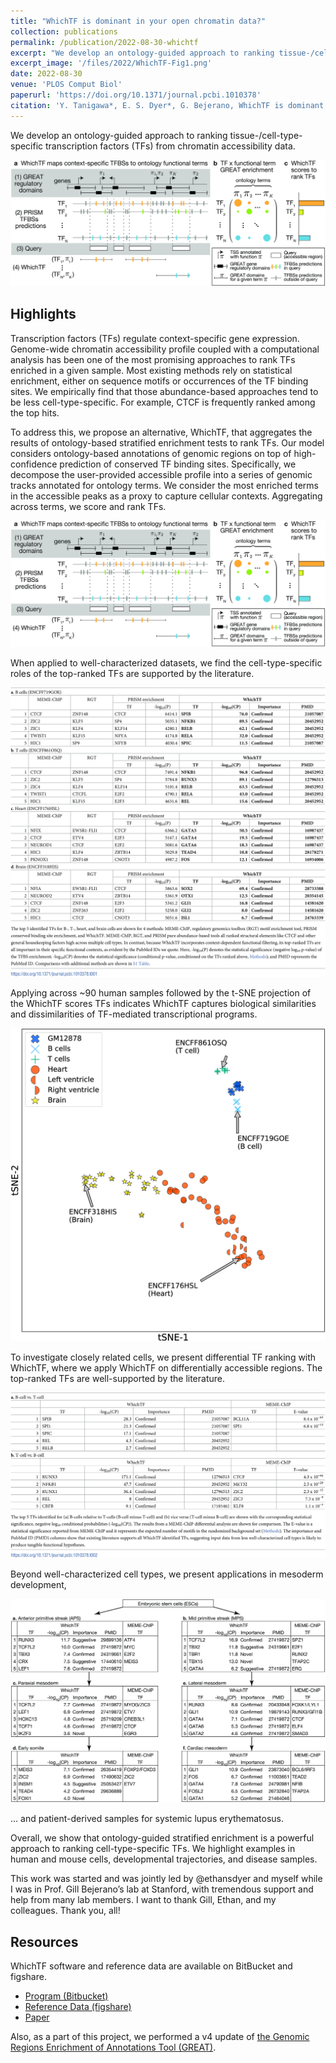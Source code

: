 ```yaml
---
title: "WhichTF is dominant in your open chromatin data?"
collection: publications
permalink: /publication/2022-08-30-whichtf
excerpt: "We develop an ontology-guided approach to ranking tissue-/cell-type-specific transcription factors (TFs) from chromatin accessibility data."
excerpt_image: '/files/2022/WhichTF-Fig1.png'
date: 2022-08-30
venue: 'PLOS Comput Biol'
paperurl: 'https://doi.org/10.1371/journal.pcbi.1010378'
citation: 'Y. Tanigawa*, E. S. Dyer*, G. Bejerano, WhichTF is dominant in your open chromatin data?  PLOS Comput Biol 18(8): e1010378. (2022).'
---
```


We develop an ontology-guided approach to ranking tissue-/cell-type-specific transcription factors (TFs) from chromatin accessibility data.

![WhichTF Fig. 1](/files/2022/WhichTF-Fig1.png)

## Highlights

Transcription factors (TFs) regulate context-specific gene expression. Genome-wide chromatin accessibility profile coupled with a computational analysis has been one of the most promising approaches to rank TFs enriched in a given sample. Most existing methods rely on statistical enrichment, either on sequence motifs or occurrences of the TF binding sites. We empirically find that those abundance-based approaches tend to be less cell-type-specific. For example, CTCF is frequently ranked among the top hits.

To address this, we propose an alternative, WhichTF, that aggregates the results of ontology-based stratified enrichment tests to rank TFs. Our model considers ontology-based annotations of genomic regions on top of high-confidence prediction of conserved TF binding sites. Specifically, we decompose the user-provided accessible profile into a series of genomic tracks annotated for ontology terms. We consider the most enriched terms in the accessible peaks as a proxy to capture cellular contexts. Aggregating across terms, we score and rank TFs.

![WhichTF Fig. 1](/files/2022/WhichTF-Fig1.png)

When applied to well-characterized datasets, we find the cell-type-specific roles of the top-ranked TFs are supported by the literature.

![WhichTF Table 1](/files/2022/WhichTF-Table1.png)

Applying across ~90 human samples followed by the t-SNE projection of the WhichTF scores TFs indicates WhichTF captures biological similarities and dissimilarities of TF-mediated transcriptional programs.

![WhichTF Fig. 2](/files/2022/WhichTF-Fig2.png)

To investigate closely related cells, we present differential TF ranking with WhichTF, where we apply WhichTF on differentially accessible regions. The top-ranked TFs are well-supported by the literature.

![WhichTF Table 2](/files/2022/WhichTF-Table2.png)

Beyond well-characterized cell types, we present applications in mesoderm development,

![WhichTF Fig. 3](/files/2022/WhichTF-Fig3.png)

... and patient-derived samples for systemic lupus erythematosus.

Overall, we show that ontology-guided stratified enrichment is a powerful approach to ranking cell-type-specific TFs. We highlight examples in human and mouse cells, developmental trajectories, and disease samples.

This work was started and was jointly led by @ethansdyer and myself while I was in Prof. Gill Bejerano’s lab at Stanford, with tremendous support and help from many lab members. I want to thank Gill, Ethan, and my colleagues. Thank you, all!

## Resources

WhichTF software and reference data are available on BitBucket and figshare.

- [Program (Bitbucket)](https://bitbucket.org/bejerano/whichtf)
- [Reference Data (figshare)](https://doi.org/10.6084/m9.figshare.12774539)
- [Paper](https://doi.org/10.1371/journal.pcbi.1010378)

Also, as a part of this project, we performed a v4 update of [the Genomic Regions Enrichment of Annotations Tool (GREAT)](http://great.stanford.edu/).
